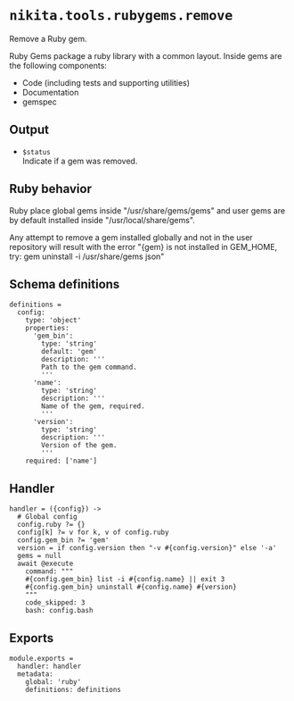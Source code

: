 
# `nikita.tools.rubygems.remove`

Remove a Ruby gem.

Ruby Gems package a ruby library with a common layout. Inside gems are the 
following components:

- Code (including tests and supporting utilities)
- Documentation
- gemspec   

## Output

* `$status`   
  Indicate if a gem was removed.

## Ruby behavior

Ruby place global gems inside "/usr/share/gems/gems" and user gems are by 
default installed inside "/usr/local/share/gems".

Any attempt to remove a gem installed globally and not in the user repository 
will result with the error "{gem} is not installed in GEM_HOME, try: gem 
uninstall -i /usr/share/gems json"

## Schema definitions

    definitions =
      config:
        type: 'object'
        properties:
          'gem_bin':
            type: 'string'
            default: 'gem'
            description: '''
            Path to the gem command.
            '''
          'name':
            type: 'string'
            description: '''
            Name of the gem, required.
            '''
          'version':
            type: 'string'
            description: '''
            Version of the gem.
            '''
        required: ['name']

## Handler

    handler = ({config}) ->
      # Global config
      config.ruby ?= {}
      config[k] ?= v for k, v of config.ruby
      config.gem_bin ?= 'gem'
      version = if config.version then "-v #{config.version}" else '-a'
      gems = null
      await @execute
        command: """
        #{config.gem_bin} list -i #{config.name} || exit 3
        #{config.gem_bin} uninstall #{config.name} #{version}
        """
        code_skipped: 3
        bash: config.bash

## Exports

    module.exports =
      handler: handler
      metadata:
        global: 'ruby'
        definitions: definitions
